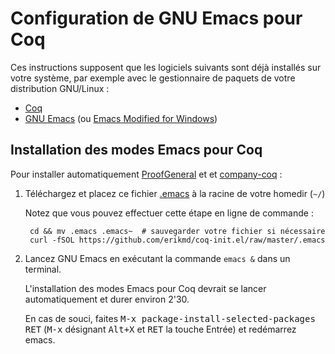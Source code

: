 # Configuration de GNU Emacs pour Coq

Ces instructions supposent que les logiciels suivants sont déjà
installés sur votre système, par exemple avec le gestionnaire de
paquets de votre distribution GNU/Linux :

* [Coq](https://coq.inria.fr/download)
* [GNU Emacs](https://www.gnu.org/software/emacs/) (ou [Emacs Modified for Windows](https://vigou3.gitlab.io/emacs-modified-windows/))

## Installation des modes Emacs pour Coq

Pour installer automatiquement
[ProofGeneral](https://github.com/ProofGeneral/PG) et
et [company-coq](https://github.com/cpitclaudel/company-coq) :

1. Téléchargez et placez ce fichier [.emacs](./.emacs) à la racine de
   votre homedir (`~/`)

    Notez que vous pouvez effectuer cette étape en ligne de commande :

        cd && mv .emacs .emacs~  # sauvegarder votre fichier si nécessaire
        curl -fSOL https://github.com/erikmd/coq-init.el/raw/master/.emacs


2. Lancez GNU Emacs en exécutant la commande `emacs &` dans un
   terminal.

    L'installation des modes Emacs pour Coq devrait se lancer
    automatiquement et durer environ 2'30.

    En cas de souci, faites
    <kbd>M-x package-install-selected-packages RET</kbd>
    (<kbd>M-x</kbd> désignant <kbd>Alt+X</kbd>
    et <kbd>RET</kbd> la touche Entrée) et redémarrez emacs.
